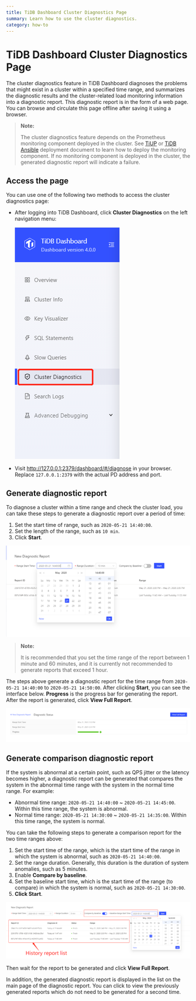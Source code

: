 ```yaml
---
title: TiDB Dashboard Cluster Diagnostics Page
summary: Learn how to use the cluster diagnostics.
category: how-to
---
```


# TiDB Dashboard Cluster Diagnostics Page

The cluster diagnostics feature in TiDB Dashboard diagnoses the problems that might exist in a cluster within a specified time range, and summarizes the diagnostic results and the cluster-related load monitoring information into a diagnostic report. This diagnostic report is in the form of a web page. You can browse and circulate this page offline after saving it using a browser.

> **Note:**
>
> The cluster diagnostics feature depends on the Prometheus monitoring component deployed in the cluster. See [TiUP](/tiup/tiup-overview.md) or [TiDB Ansible](/online-deployment-using-ansible.md) deployment document to learn how to deploy the monitoring component. If no monitoring component is deployed in the cluster, the generated diagnostic report will indicate a failure.

## Access the page

You can use one of the following two methods to access the cluster diagnostics page:

* After logging into TiDB Dashboard, click **Cluster Diagnostics** on the left navigation menu:

    ![Access Cluster Diagnostics page](/media/dashboard/dashboard-diagnostics-access.png)

* Visit <http://127.0.0.1:2379/dashboard/#/diagnose> in your browser. Replace `127.0.0.1:2379` with the actual PD address and port.

## Generate diagnostic report

To diagnose a cluster within a time range and check the cluster load, you can take these steps to generate a diagnostic report over a period of time:

1. Set the start time of range, such as `2020-05-21 14:40:00`.
2. Set the length of the range, such as `10 min`.
3. Click **Start**.

![Generate diagnostic report](/media/dashboard/dashboard-diagnostics-gen-report.png)

> **Note:**
>
> It is recommended that you set the time range of the report between 1 minute and 60 minutes, and it is currently not recommended to generate reports that exceed 1 hour.

The steps above generate a diagnostic report for the time range from `2020-05-21 14:40:00` to `2020-05-21 14:50:00`. After clicking **Start**, you can see the interface below. **Progress** is the progress bar for generating the report. After the report is generated, click **View Full Report**.

![Report progress](/media/dashboard/dashboard-diagnostics-gen-process.png)

## Generate comparison diagnostic report

If the system is abnormal at a certain point, such as QPS jitter or the latency becomes higher, a diagnostic report can be generated that compares the system in the abnormal time range with the system in the normal time range. For example:

* Abnormal time range: `2020-05-21 14:40:00` ~ `2020-05-21 14:45:00`. Within this time range, the system is abnormal.
* Normal time range: `2020-05-21 14:30:00` ~ `2020-05-21 14:35:00`. Within this time range, the system is normal.

You can take the following steps to generate a comparison report for the two time ranges above:

1. Set the start time of the range, which is the start time of the range in which the system is abnormal, such as `2020-05-21 14:40:00`.
2. Set the range duration. Generally, this duration is the duration of system anomalies, such as 5 minutes.
3. Enable **Compare by baseline**.
4. Set the baseline start time, which is the start time of the range (to compare) in which the system is normal, such as `2020-05-21 14:30:00`.
5. **Click Start**.

![Generate comparison report](/media/dashboard/dashboard-diagnostics-gen-compare-report.png)

Then wait for the report to be generated and click **View Full Report**.

In addition, the generated diagnostic report is displayed in the list on the main page of the diagnostic report. You can click to view the previously generated reports which do not need to be generated for a second time.

